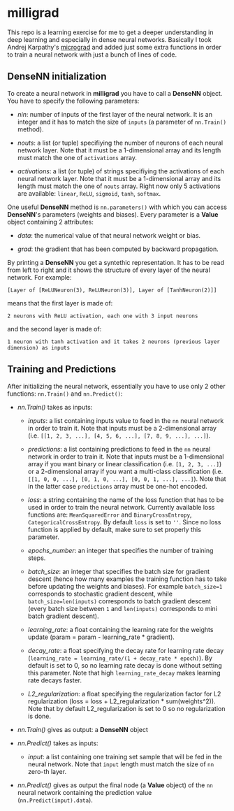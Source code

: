 # milligrad

This repo is a learning exercise for me to get a deeper understanding in deep learning and especially in dense neural networks.
Basically I took Andrej Karpathy's [micrograd](https://github.com/karpathy/micrograd) and added just some extra functions in order to train a neural network with just a bunch of lines of code.

## DenseNN initialization

To create a neural network in **milligrad** you have to call a **DenseNN** object. You have to specify the following parameters:

* *nin*: number of inputs of the first layer of the neural network. It is an integer and it has to match the size of ```inputs``` (a parameter of ```nn.Train()``` method).

* *nouts*: a list (or tuple) specifiying the number of neurons of each neural network layer. Note that it must be a 1-dimensional array and its length must match the one of ```activations``` array.

* *activations*: a list (or tuple) of strings specifiying the activations of each neural network layer. Note that it must be a 1-dimensional array and its length must match the one of ```nouts``` array. Right now only 5 activations are available: ```linear```, ```ReLU```, ```sigmoid```, ```tanh```, ```softmax```.

One useful **DenseNN** method is ```nn.parameters()``` with which you can access **DenseNN**'s parameters (weights and biases). Every parameter is a **Value** object containing 2 attributes:

* *data*: the numerical value of that neural network weight or bias.

* *grad*: the gradient that has been computed by backward propagation.

By printing a **DenseNN** you get a syntethic representation. It has to be read from left to right and it shows the structure of every layer of the neural network. For example:

    [Layer of [ReLUNeuron(3), ReLUNeuron(3)], Layer of [TanhNeuron(2)]]
means that the first layer is made of:

    2 neurons with ReLU activation, each one with 3 input neurons

and the second layer is made of:

    1 neuron with tanh activation and it takes 2 neurons (previous layer dimension) as inputs

## Training and Predictions

After initializing the neural network, essentially you have to use only 2 other functions: ```nn.Train()``` and ```nn.Predict()```:

* *nn.Train()* takes as inputs:
  * *inputs*: a list containing inputs value to feed in the ```nn``` neural network in order to train it. Note that inputs must be a 2-dimensional array (i.e. ```[[1, 2, 3, ...], [4, 5, 6, ...], [7, 8, 9, ...], ...]```).

  * *predictions*: a list containing predictions to feed in the ```nn``` neural network in order to train it. Note that inputs must be a 1-dimensional array if you want binary or linear classification (i.e. ```[1, 2, 3, ...]```) or a 2-dimensional array if you want a multi-class classification (i.e. ```[[1, 0, 0, ...], [0, 1, 0, ...], [0, 0, 1, ...], ...]```). Note that in the latter case ```predictions``` array must be one-hot encoded.

  * *loss*: a string containing the name of the loss function that has to be used in order to train the neural network. Currently available loss functions are: ```MeanSquaredError``` and ```BinaryCrossEntropy```, ```CategoricalCrossEntropy```. By default ```loss``` is set to ```''```. Since no loss function is applied by default, make sure to set properly this parameter.

  * *epochs_number*: an integer that specifies the number of training steps.
  
  * *batch_size*: an integer that specifies the batch size for gradient descent (hence how many examples the training function has to take before updating the weights and biases). For example ```batch_size=1``` corresponds to stochastic gradient descent, while ```batch_size=len(inputs)``` corresponds to batch gradient descent (every batch size between ```1``` and ```len(inputs)``` corresponds to mini batch gradient descent).
  
  * *learning_rate*: a float containing the learning rate for the weights update (param = param - learning_rate * gradient).

  * *decay_rate*: a float specifying the decay rate for learning rate decay (```learning_rate = learning_rate/(1 + decay_rate * epoch)```). By default is set to 0, so no learning rate decay is done without setting this parameter. Note that high ```learning_rate_decay``` makes learning rate decays faster.
  
  * *L2_regularization*: a float specifying the regularization factor for L2 regularization (loss = loss + L2_regularization * sum(weights^2)). Note that by default L2_regularization is set to 0 so no regularization is done.
* *nn.Train()* gives as output: a **DenseNN** object

* *nn.Predict()* takes as inputs:

  * *input*: a list containing one training set sample that will be fed in the neural network. Note that ```input``` length must match the size of ```nn``` zero-th layer.
* *nn.Predict()* gives as output the final node (a **Value** object) of the ```nn``` neural network containing the prediction value (```nn.Predict(input).data```).
